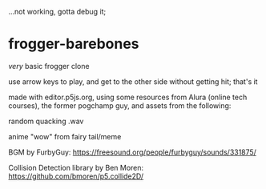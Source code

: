 ...not working, gotta debug it;

# frogger-barebones

_very_ basic frogger clone

use arrow keys to play, and get to the other side without getting hit; that's it

made with editor.p5js.org, using some resources from Alura (online tech courses), the former pogchamp guy, and assets from the following:

random quacking .wav

anime "wow" from fairy tail/meme

BGM by FurbyGuy: https://freesound.org/people/furbyguy/sounds/331875/

Collision Detection library by Ben Moren: https://github.com/bmoren/p5.collide2D/
